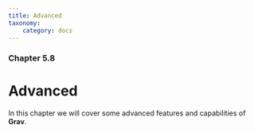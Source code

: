```yaml
---
title: Advanced
taxonomy:
    category: docs
---
```


### Chapter 5.8

# Advanced

In this chapter we will cover some advanced features and capabilities of **Grav**.
